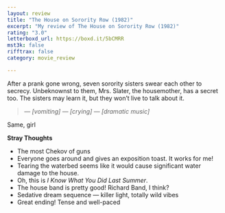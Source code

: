 ```yaml
---
layout: review
title: "The House on Sorority Row (1982)"
excerpt: "My review of The House on Sorority Row (1982)"
rating: "3.0"
letterboxd_url: https://boxd.it/5bCMRR
mst3k: false
rifftrax: false
category: movie_review

---
```


After a prank gone wrong, seven sorority sisters swear each other to secrecy. Unbeknownst to them, Mrs. Slater, the housemother, has a secret too. The sisters may learn it, but they won’t live to talk about it.

<blockquote><i>— [vomiting]
— [crying]
— [dramatic music]</i></blockquote>Same, girl

<b>Stray Thoughts</b>
* The most Chekov of guns
* Everyone goes around and gives an exposition toast. It works for me!
* Tearing the waterbed seems like it would cause significant water damage to the house.
* Oh, this is <i>I Know What You Did Last Summer</i>.
* The house band is pretty good! Richard Band, I think?
* Sedative dream sequence — killer light, totally wild vibes
* Great ending! Tense and well-paced